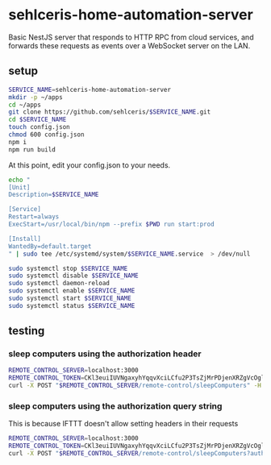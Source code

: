 # sehlceris-home-automation-server

Basic NestJS server that responds to HTTP RPC from cloud services, and forwards these requests as events over a WebSocket server on the LAN.

## setup

```bash
SERVICE_NAME=sehlceris-home-automation-server
mkdir -p ~/apps
cd ~/apps
git clone https://github.com/sehlceris/$SERVICE_NAME.git
cd $SERVICE_NAME
touch config.json
chmod 600 config.json
npm i
npm run build
```

At this point, edit your config.json to your needs.

```bash
echo "
[Unit]
Description=$SERVICE_NAME

[Service]
Restart=always
ExecStart=/usr/local/bin/npm --prefix $PWD run start:prod

[Install]
WantedBy=default.target
" | sudo tee /etc/systemd/system/$SERVICE_NAME.service  > /dev/null

sudo systemctl stop $SERVICE_NAME
sudo systemctl disable $SERVICE_NAME
sudo systemctl daemon-reload
sudo systemctl enable $SERVICE_NAME
sudo systemctl start $SERVICE_NAME
sudo systemctl status $SERVICE_NAME
```


## testing

### sleep computers using the authorization header

```bash
REMOTE_CONTROL_SERVER=localhost:3000
REMOTE_CONTROL_TOKEN=CKl3euiIUVNgaxyhYqqvXciLCfu2P3TsZjMrPDjenXRZgVcOglA9BpuI0OlGZJ4wFRy8KtqzihzRrQNeslSHTA
curl -X POST "$REMOTE_CONTROL_SERVER/remote-control/sleepComputers" -H "Authorization: Bearer $REMOTE_CONTROL_TOKEN"
```

### sleep computers using the authorization query string

This is because IFTTT doesn't allow setting headers in their requests

```bash
REMOTE_CONTROL_SERVER=localhost:3000
REMOTE_CONTROL_TOKEN=CKl3euiIUVNgaxyhYqqvXciLCfu2P3TsZjMrPDjenXRZgVcOglA9BpuI0OlGZJ4wFRy8KtqzihzRrQNeslSHTA
curl -X POST "$REMOTE_CONTROL_SERVER/remote-control/sleepComputers?authorization=$REMOTE_CONTROL_TOKEN"
```
